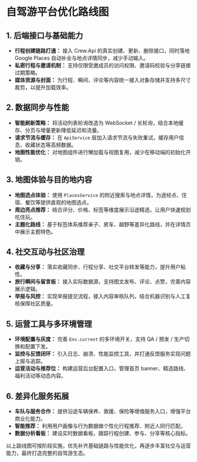 # 自驾游平台优化路线图

## 1. 后端接口与基础能力
- **行程创建链路打通：** 接入 Crew.Api 的真实创建、更新、删除接口，同时落地 Google Places 自动补全与地点详情同步，减少手动输入。
- **私密行程与邀请机制：** 支持仅限受邀成员的访问权限、邀请码校验与分享链接过期策略。
- **媒体资源与封面：** 为行程、瞬间、评论等内容统一接入对象存储并支持多尺寸裁剪，以提升加载效率。

## 2. 数据同步与性能
- **智能刷新策略：** 将活动列表轮询改造为 WebSocket / 长轮询，结合本地缓存、分页与增量更新降低延迟和流量。
- **请求节流与缓存：** 在 `ApiService` 层加入请求节流与失败重试，缓存用户信息、收藏状态等高频数据。
- **地图性能优化：** 对地图组件进行懒加载与视图复用，减少在移动端的初始化开销。

## 3. 地图体验与目的地内容
- **地图选点体验：** 使用 `PlacesService` 的附近搜索与地点详情，为途经点、住宿、餐饮等提供直观的地图选点。
- **周边亮点推荐：** 结合评分、价格、标签等维度展示沿途精选，让用户快速规划吃住玩。
- **主题化路线：** 基于标签体系推荐亲子、房车、越野等差异化路线，并在详情页中展示主题特色。

## 4. 社交互动与社区治理
- **收藏与分享：** 落实收藏同步、行程分享、社交平台转发等能力，提升用户粘性。
- **旅行瞬间与留言板：** 接入实际数据源，支持图文发布、评论、点赞，完善内容展示逻辑。
- **举报与风控：** 实现举报提交流程，接入内容审核队列，结合机器识别与人工复核保障社区质量。

## 5. 运营工具与多环境管理
- **环境配置与灰度：** 完善 `Env.current` 的多环境开关，支持 QA / 预发 / 生产切换和配置下发。
- **监控与反馈闭环：** 引入日志、崩溃、性能监控工具，并打通反馈服务实现问题上报与追踪。
- **运营活动与推荐位：** 构建运营后台配置入口，管理首页 banner、精选路线、福利活动等动态内容。

## 6. 差异化服务拓展
- **车队与服务合作：** 提供沿途车辆保养、救援、保险等增值服务入口，增强平台商业化能力。
- **智能推荐：** 利用用户画像与行为数据做个性化行程推荐、附近人同行匹配。
- **数据分析看板：** 建设实时数据看板，跟踪行程创建、参与、分享等核心指标。

以上路线图可按阶段实施，优先补齐基础链路与性能优化，再逐步丰富社交与运营能力，最终打造完整的自驾游生态。